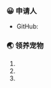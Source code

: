 <!-- ❤️ 哇，终于等到你了。 -->

### 😀 申请人

- GitHub:

<!-- 请在上方输入你的 GitHub 用户名 -->

### 🌏 领养宠物

1.
2.
3.

<!-- 原则上仅支持单人领养3只小宠物，请大家谨慎挑选。超出3个，会取前3个哦。 -->